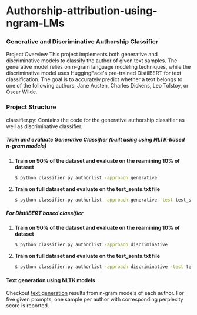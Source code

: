 # Authorship-attribution-using-ngram-LMs

### Generative and Discriminative Authorship Classifier
Project Overview
This project implements both generative and discriminative models to classify the author of given text samples. The generative model relies on n-gram language modeling techniques, while the discriminative model uses HuggingFace's pre-trained DistilBERT for text classification. The goal is to accurately predict whether a text belongs to one of the following authors: Jane Austen, Charles Dickens, Leo Tolstoy, or Oscar Wilde.

### Project Structure
classifier.py: Contains the code for the generative authorship classifier as well as discriminative classifier. 

##### Train and evaluate Generative Classifier (built using using NLTK-based n-gram models)
1. **Train on 90% of the dataset and evaluate on the reamining 10% of dataset**

   ```bash
   $ python classifier.py authorlist -approach generative
2. **Train on full dataset and evaluate on the test_sents.txt file**
   ```bash
   $ python classifier.py authorlist -approach generative -test test_sents.txt
   
##### For DistilBERT based classifier
1. **Train on 90% of the dataset and evaluate on the reamining 10% of dataset**

   ```bash
   $ python classifier.py authorlist -approach discriminative
2. **Train on full dataset and evaluate on the test_sents.txt file**
   ```bash
   $ python classifier.py authorlist -approach discriminative -test test_sents.txt

#### Text generation using NLTK models
Checkout [text generation](https://github.com/1998anwesha/Authorship-attribution-using-ngram-LMs/blob/main/text_generation_analysis.ipynb) results from n-gram models of each author. For five given prompts, one sample per author with corresponding perplexity score is reported. 

